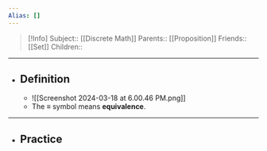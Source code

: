 ```yaml
---
Alias: []
---
```

> [!Info]
> Subject:: [[Discrete Math]]
> Parents:: [[Proposition]]
> Friends:: [[Set]]
> Children:: 
---
- ## Definition
	- ![[Screenshot 2024-03-18 at 6.00.46 PM.png]]
	- The $\equiv$ symbol means **equivalence**.
---
- ## Practice